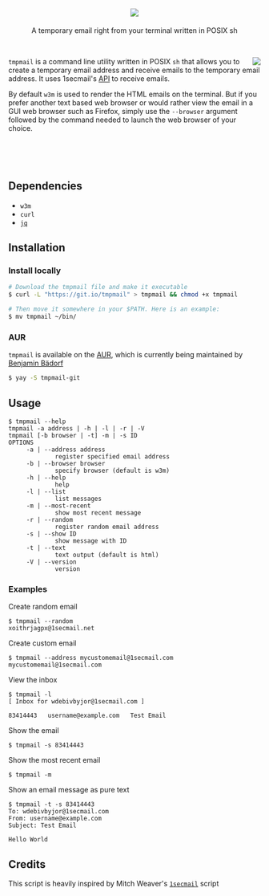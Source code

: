 <h1 align="center">
  <img src="images/logo.png">
</h1>
<p align="center"> A temporary email right from your terminal written in POSIX sh</p><br>

<img src="images/demo.gif" align="right"> `tmpmail` is a command line utility written in POSIX `sh` that allows you to create a temporary email address
and receive emails to the temporary email address. It uses 1secmail's [API](https://www.1secmail.com/api/)
to receive emails.

By default `w3m` is used to render the HTML emails on the terminal.
But if you prefer another text based web browser or would rather view the email in a GUI web browser such as Firefox, simply
use the `--browser` argument followed by the command needed to launch the web browser of your choice.

<br>
<br>
<br>

## Dependencies
- `w3m`
- `curl`
- [`jq`](https://github.com/stedolan/jq)

## Installation
### Install locally

```bash
# Download the tmpmail file and make it executable
$ curl -L "https://git.io/tmpmail" > tmpmail && chmod +x tmpmail

# Then move it somewhere in your $PATH. Here is an example:
$ mv tmpmail ~/bin/
```

### AUR
`tmpmail` is available on the [AUR](https://aur.archlinux.org/packages/tmpmail-git/), which is currently being maintained by [Benjamin Bädorf](https://github.com/b12f)

```bash
$ yay -S tmpmail-git
```

## Usage
```console
$ tmpmail --help
tmpmail -a address | -h | -l | -r | -V
tmpmail [-b browser | -t] -m | -s ID
OPTIONS
     -a | --address address
             register specified email address
     -b | --browser browser
             specify browser (default is w3m)
     -h | --help
             help
     -l | --list
             list messages
     -m | --most-recent
             show most recent message
     -r | --random
             register random email address
     -s | --show ID
             show message with ID
     -t | --text
             text output (default is html)
     -V | --version
             version
```

### Examples
Create random email
```console
$ tmpmail --random
xoithrjagpx@1secmail.net
```

Create custom email
```console
$ tmpmail --address mycustomemail@1secmail.com
mycustomemail@1secmail.com
```

View the inbox
```console
$ tmpmail -l
[ Inbox for wdebivbyjor@1secmail.com ]

83414443   username@example.com   Test Email
```

Show the email
```console
$ tmpmail -s 83414443
```

Show the most recent email
```console
$ tmpmail -m
```

Show an email message as pure text
```console
$ tmpmail -t -s 83414443
To: wdebivbyjor@1secmail.com
From: username@example.com
Subject: Test Email

Hello World
```

## Credits
This script is heavily inspired by Mitch Weaver's [`1secmail`](https://github.com/mitchweaver/bin/blob/master/application/1secmail) script
